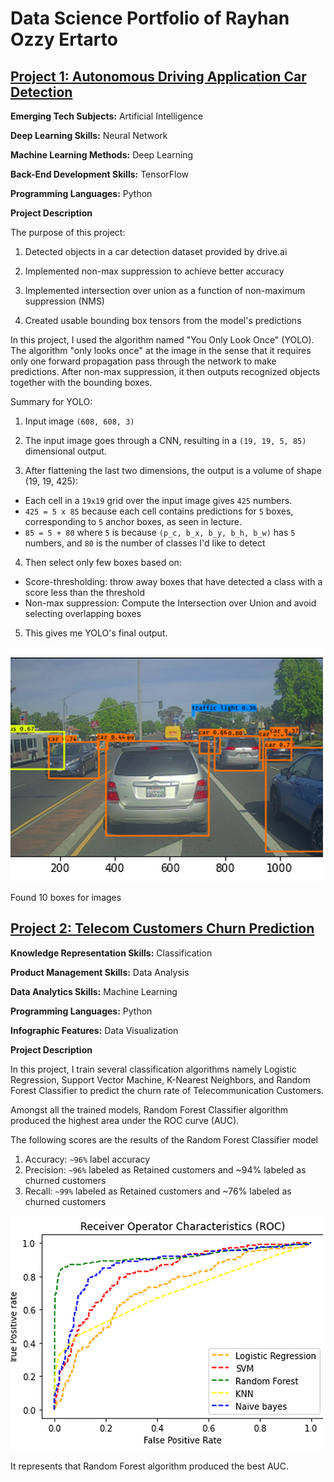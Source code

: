 # Data Science Portfolio of Rayhan Ozzy Ertarto

## [Project 1: Autonomous Driving Application Car Detection](https://github.com/rayhanozzy/Deep-Learning-Specialization-Coursera/blob/main/Course%204:%20Convolutional%20Neural%20Networks/Autonomous_driving_application_Car_detection.ipynb)

**Emerging Tech Subjects:** Artificial Intelligence

**Deep Learning Skills:** Neural Network

**Machine Learning Methods:** Deep Learning

**Back-End Development Skills:** TensorFlow

**Programming Languages:** Python

**Project Description**

The purpose of this project:

1) Detected objects in a car detection dataset provided by drive.ai

2) Implemented non-max suppression to achieve better accuracy

3) Implemented intersection over union as a function of non-maximum suppression (NMS)

4) Created usable bounding box tensors from the model's predictions

In this project, I used the algorithm named "You Only Look Once" (YOLO). The algorithm "only looks once" at the image in the sense that it requires only one forward propagation pass through the network to make predictions. After non-max suppression, it then outputs recognized objects together with the bounding boxes.

Summary for YOLO:

1) Input image `(608, 608, 3)`

2) The input image goes through a CNN, resulting in a `(19, 19, 5, 85)` dimensional output.

3) After flattening the last two dimensions, the output is a volume of shape (19, 19, 425):
- Each cell in a `19x19` grid over the input image gives `425` numbers.
- `425 = 5 x 85` because each cell contains predictions for `5` boxes, corresponding to `5` anchor boxes, as seen in lecture.
- `85 = 5 + 80` where `5` is because `(p_c, b_x, b_y, b_h, b_w)` has `5` numbers, and `80` is the number of classes I'd like to detect

4) Then select only few boxes based on:
- Score-thresholding: throw away boxes that have detected a class with a score less than the threshold
- Non-max suppression: Compute the Intersection over Union and avoid selecting overlapping boxes

5) This gives me YOLO's final output.

![](/images/image_large.png)

Found 10 boxes for images

## [Project 2: Telecom Customers Churn Prediction](https://github.com/rayhanozzy/Coursera-Project-Network/blob/main/Machine%20Learning%20for%20Telecom%20Customers%20Churn%20Prediction/Machine%20Learning%20Classification%20-%20Telecom%20Customers%20Churn%20Prediction.ipynb)

**Knowledge Representation Skills:** Classification

**Product Management Skills:** Data Analysis

**Data Analytics Skills:** Machine Learning

**Programming Languages:** Python

**Infographic Features:** Data Visualization

**Project Description**

In this project, I train several classification algorithms namely Logistic Regression, Support Vector Machine, K-Nearest Neighbors, and Random Forest Classifier to predict the churn rate of Telecommunication Customers.

Amongst all the trained models, Random Forest Classifier algorithm produced the highest area under the ROC curve (AUC).

The following scores are the results of the Random Forest Classifier model
1. Accuracy: `~96%` label accuracy
2. Precision: `~96%` labeled as Retained customers and ~94% labeled as churned customers
3. Recall: `~99%` labeled as Retained customers and ~76% labeled as churned customers


![](/images/image_large1.png)

It represents that Random Forest algorithm produced the best AUC.

